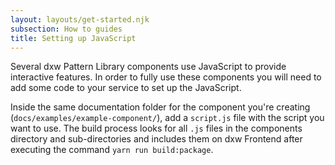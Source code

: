 ```yaml
---
layout: layouts/get-started.njk
subsection: How to guides
title: Setting up JavaScript
---
```


Several dxw Pattern Library components use JavaScript to provide interactive features. In order to fully use these components you will need to add some code to your service to set up the JavaScript.

Inside the same documentation folder for the component you're creating (`docs/examples/example-component/`), add a `script.js` file with the script you want to use. The build process looks for all `.js` files in the components directory and sub-directories and includes them on dxw Frontend after executing the command `yarn run build:package`.
